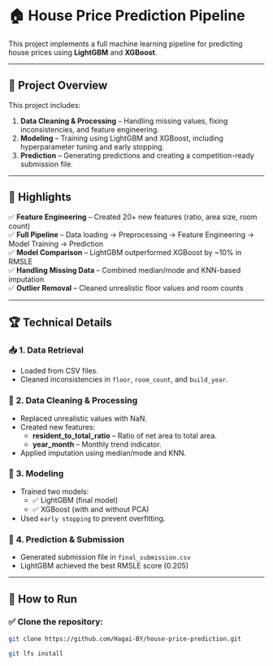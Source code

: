 # 🏠 House Price Prediction Pipeline

This project implements a full machine learning pipeline for predicting house prices using **LightGBM** and **XGBoost**.

---

## 📌 **Project Overview**
This project includes:
1. **Data Cleaning & Processing** – Handling missing values, fixing inconsistencies, and feature engineering.  
2. **Modeling** – Training using LightGBM and XGBoost, including hyperparameter tuning and early stopping.  
3. **Prediction** – Generating predictions and creating a competition-ready submission file.  

---

## 🚀 **Highlights**
✅ **Feature Engineering** – Created 20+ new features (ratio, area size, room count)  
✅ **Full Pipeline** – Data loading → Preprocessing → Feature Engineering → Model Training → Prediction  
✅ **Model Comparison** – LightGBM outperformed XGBoost by ~10% in RMSLE  
✅ **Handling Missing Data** – Combined median/mode and KNN-based imputation  
✅ **Outlier Removal** – Cleaned unrealistic floor values and room counts  

---

## 🏆 **Technical Details**
### 📥 **1. Data Retrieval**
- Loaded from CSV files.  
- Cleaned inconsistencies in `floor`, `room_count`, and `build_year`.  

### 🔎 **2. Data Cleaning & Processing**
- Replaced unrealistic values with NaN.  
- Created new features:  
    - **resident_to_total_ratio** – Ratio of net area to total area.  
    - **year_month** – Monthly trend indicator.  
- Applied imputation using median/mode and KNN.  

### 🌳 **3. Modeling**
- Trained two models:  
    - ✅ LightGBM (final model)  
    - ✅ XGBoost (with and without PCA)  
- Used `early stopping` to prevent overfitting.  

### 🧠 **4. Prediction & Submission**
- Generated submission file in `final_submission.csv`  
- LightGBM achieved the best RMSLE score (0.205)  

---

## 🚀 **How to Run**
### ✅ **Clone the repository:**
```bash
git clone https://github.com/Hagai-BY/house-price-prediction.git

git lfs install

